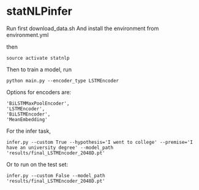 # statNLPinfer
Run first download_data.sh
And install the environment from environment.yml

then

	source activate statnlp

Then to train a model, run

	python main.py --encoder_type LSTMEncoder

Options for encoders are:

	'BiLSTMMaxPoolEncoder',
	'LSTMEncoder',
	'BiLSTMEncoder',
	'MeanEmbedding'

For the infer task, 

	infer.py --custom True --hypothesis='I went to college' --premise='I have an university degree' --model_path 'results/final_LSTMEncoder_2048D.pt'

Or to run on the test set:

	infer.py --custom False --model_path 'results/final_LSTMEncoder_2048D.pt'
